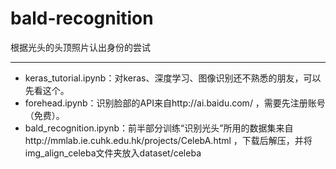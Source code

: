 # bald-recognition
根据光头的头顶照片认出身份的尝试

---
 
- keras_tutorial.ipynb：对keras、深度学习、图像识别还不熟悉的朋友，可以先看这个。
- forehead.ipynb：识别脸部的API来自http://ai.baidu.com/ ，需要先注册账号（免费）。
- bald_recognition.ipynb：前半部分训练“识别光头”所用的数据集来自http://mmlab.ie.cuhk.edu.hk/projects/CelebA.html ，下载后解压，并将img_align_celeba文件夹放入dataset/celeba
